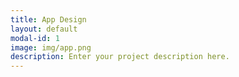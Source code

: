 ```yaml
---
title: App Design
layout: default
modal-id: 1
image: img/app.png
description: Enter your project description here.
---
```

